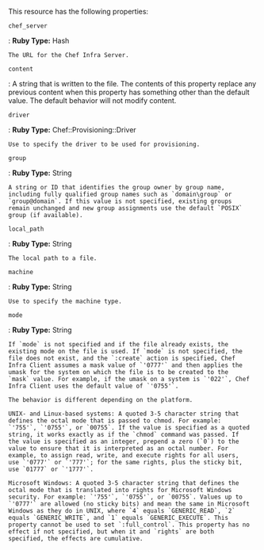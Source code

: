 This resource has the following properties:

`chef_server`

:   **Ruby Type:** Hash

    The URL for the Chef Infra Server.

`content`

:   A string that is written to the file. The contents of this property
    replace any previous content when this property has something other
    than the default value. The default behavior will not modify
    content.

`driver`

:   **Ruby Type:** Chef::Provisioning::Driver

    Use to specify the driver to be used for provisioning.

`group`

:   **Ruby Type:** String

    A string or ID that identifies the group owner by group name,
    including fully qualified group names such as `domain\group` or
    `group@domain`. If this value is not specified, existing groups
    remain unchanged and new group assignments use the default `POSIX`
    group (if available).

`local_path`

:   **Ruby Type:** String

    The local path to a file.

`machine`

:   **Ruby Type:** String

    Use to specify the machine type.

`mode`

:   **Ruby Type:** String

    If `mode` is not specified and if the file already exists, the
    existing mode on the file is used. If `mode` is not specified, the
    file does not exist, and the `:create` action is specified, Chef
    Infra Client assumes a mask value of `'0777'` and then applies the
    umask for the system on which the file is to be created to the
    `mask` value. For example, if the umask on a system is `'022'`, Chef
    Infra Client uses the default value of `'0755'`.

    The behavior is different depending on the platform.

    UNIX- and Linux-based systems: A quoted 3-5 character string that
    defines the octal mode that is passed to chmod. For example:
    `'755'`, `'0755'`, or `00755`. If the value is specified as a quoted
    string, it works exactly as if the `chmod` command was passed. If
    the value is specified as an integer, prepend a zero (`0`) to the
    value to ensure that it is interpreted as an octal number. For
    example, to assign read, write, and execute rights for all users,
    use `'0777'` or `'777'`; for the same rights, plus the sticky bit,
    use `01777` or `'1777'`.

    Microsoft Windows: A quoted 3-5 character string that defines the
    octal mode that is translated into rights for Microsoft Windows
    security. For example: `'755'`, `'0755'`, or `00755`. Values up to
    `'0777'` are allowed (no sticky bits) and mean the same in Microsoft
    Windows as they do in UNIX, where `4` equals `GENERIC_READ`, `2`
    equals `GENERIC_WRITE`, and `1` equals `GENERIC_EXECUTE`. This
    property cannot be used to set `:full_control`. This property has no
    effect if not specified, but when it and `rights` are both
    specified, the effects are cumulative.
